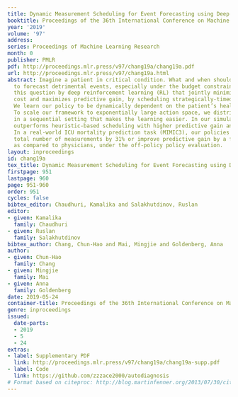```yaml
---
title: Dynamic Measurement Scheduling for Event Forecasting using Deep RL
booktitle: Proceedings of the 36th International Conference on Machine Learning
year: '2019'
volume: '97'
address: 
series: Proceedings of Machine Learning Research
month: 0
publisher: PMLR
pdf: http://proceedings.mlr.press/v97/chang19a/chang19a.pdf
url: http://proceedings.mlr.press/v97/chang19a.html
abstract: Imagine a patient in critical condition. What and when should be measured
  to forecast detrimental events, especially under the budget constraints? We answer
  this question by deep reinforcement learning (RL) that jointly minimizes the measurement
  cost and maximizes predictive gain, by scheduling strategically-timed measurements.
  We learn our policy to be dynamically dependent on the patient’s health history.
  To scale our framework to exponentially large action space, we distribute our reward
  in a sequential setting that makes the learning easier. In our simulation, our policy
  outperforms heuristic-based scheduling with higher predictive gain and lower cost.
  In a real-world ICU mortality prediction task (MIMIC3), our policies reduce the
  total number of measurements by 31% or improve predictive gain by a factor of 3
  as compared to physicians, under the off-policy policy evaluation.
layout: inproceedings
id: chang19a
tex_title: Dynamic Measurement Scheduling for Event Forecasting using Deep {RL}
firstpage: 951
lastpage: 960
page: 951-960
order: 951
cycles: false
bibtex_editor: Chaudhuri, Kamalika and Salakhutdinov, Ruslan
editor:
- given: Kamalika
  family: Chaudhuri
- given: Ruslan
  family: Salakhutdinov
bibtex_author: Chang, Chun-Hao and Mai, Mingjie and Goldenberg, Anna
author:
- given: Chun-Hao
  family: Chang
- given: Mingjie
  family: Mai
- given: Anna
  family: Goldenberg
date: 2019-05-24
container-title: Proceedings of the 36th International Conference on Machine Learning
genre: inproceedings
issued:
  date-parts:
  - 2019
  - 5
  - 24
extras:
- label: Supplementary PDF
  link: http://proceedings.mlr.press/v97/chang19a/chang19a-supp.pdf
- label: Code
  link: https://github.com/zzzace2000/autodiagnosis
# Format based on citeproc: http://blog.martinfenner.org/2013/07/30/citeproc-yaml-for-bibliographies/
---
```

